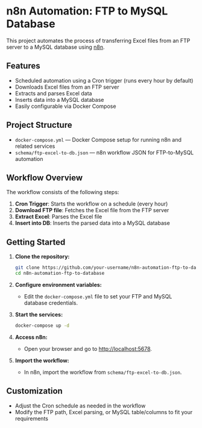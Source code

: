 # n8n Automation: FTP to MySQL Database

This project automates the process of transferring Excel files from an FTP server to a MySQL database using [n8n](https://n8n.io/).

## Features

- Scheduled automation using a Cron trigger (runs every hour by default)
- Downloads Excel files from an FTP server
- Extracts and parses Excel data
- Inserts data into a MySQL database
- Easily configurable via Docker Compose

## Project Structure

- `docker-compose.yml` — Docker Compose setup for running n8n and related services
- `schema/ftp-excel-to-db.json` — n8n workflow JSON for FTP-to-MySQL automation

## Workflow Overview

The workflow consists of the following steps:
1. **Cron Trigger**: Starts the workflow on a schedule (every hour)
2. **Download FTP file**: Fetches the Excel file from the FTP server
3. **Extract Excel**: Parses the Excel file
4. **Insert into DB**: Inserts the parsed data into a MySQL database

## Getting Started

1. **Clone the repository:**
   ```bash
   git clone https://github.com/your-username/n8n-automation-ftp-to-database.git
   cd n8n-automation-ftp-to-database
   ```

2. **Configure environment variables:**
   - Edit the `docker-compose.yml` file to set your FTP and MySQL database credentials.

3. **Start the services:**
   ```bash
   docker-compose up -d
   ```

4. **Access n8n:**
   - Open your browser and go to [http://localhost:5678](http://localhost:5678).

5. **Import the workflow:**
   - In n8n, import the workflow from `schema/ftp-excel-to-db.json`.

## Customization

- Adjust the Cron schedule as needed in the workflow
- Modify the FTP path, Excel parsing, or MySQL table/columns to fit your requirements